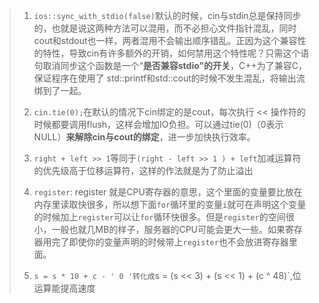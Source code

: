 > 1. `ios::sync_with_stdio(false)`默认的时候，cin与stdin总是保持同步的，也就是说这两种方法可以混用，而不必担心文件指针混乱，同时cout和stdout也一样，两者混用不会输出顺序错乱。正因为这个兼容性的特性，导致cin有许多额外的开销，如何禁用这个特性呢？只需这个语句取消同步这个函数是一个“**是否兼容stdio”的开关**，C++为了兼容C，保证程序在使用了  std::printf和std::cout的时候不发生混乱，将输出流绑到了一起。
>2. `cin.tie(0);`在默认的情况下cin绑定的是cout，每次执行 << 操作符的时候都要调用flush，这样会增加IO负担。可以通过tie(0)（0表示NULL）**来解除cin与cout的绑定**，进一步加快执行效率。
> 
> 2. `right + left >> 1`等同于`(right - left >> 1 ) + left`加减运算符的优先级高于位移运算符，这样的作法就是为了防止溢出
> 
>3. `register`:   register 就是CPU寄存器的意思，这个里面的变量要比放在内存里读取快很多，所以想下面`for`循环里的变量`i`就可在声明这个变量的时候加上`register`可以让`for`循环快很多。但是`register`的空间很小，一般也就几MB的样子，服务器的CPU可能会更大一些。如果寄存器用完了即使你的变量声明的时候带上`register`也不会放进寄存器里面。
> 
>4.  `s = s * 10 + c - ' 0 '转化成`s = (s << 3) + (s << 1) + (c ^ 48)`,位运算能提高速度

​    